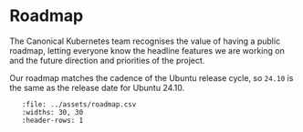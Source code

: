 # Roadmap

The Canonical Kubernetes team  recognises the value of having a public roadmap, letting everyone know the headline features we are working on and the future direction and priorities of the project.

Our roadmap matches the cadence of the Ubuntu release cycle, so `24.10` is the same as the release date for Ubuntu 24.10. 


``` {csv-table} Canonical Kubernetes public roadmap
   :file: ../assets/roadmap.csv
   :widths: 30, 30
   :header-rows: 1
```
